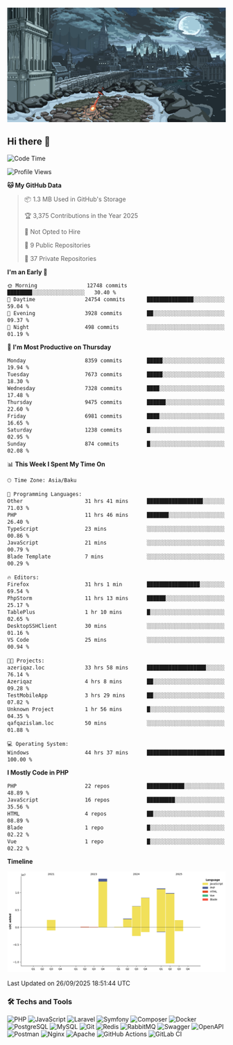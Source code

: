 <!--WALLPAPER-->
<p align='center'>
  <img src='assets/wallpapers/1.gif' alt='Banner'>
</p>
<!--/WALLPAPER-->

## Hi there 👋

<!--START_SECTION:waka-->
![Code Time](http://img.shields.io/badge/Code%20Time-361%20hrs%201%20min-blue)

![Profile Views](http://img.shields.io/badge/Profile%20Views-0-blue)

**🐱 My GitHub Data** 

> 📦 1.3 MB Used in GitHub's Storage 
 > 
> 🏆 3,375 Contributions in the Year 2025
 > 
> 🚫 Not Opted to Hire
 > 
> 📜 9 Public Repositories 
 > 
> 🔑 37 Private Repositories 
 > 
**I'm an Early 🐤** 

```text
🌞 Morning                12748 commits       ████████░░░░░░░░░░░░░░░░░   30.40 % 
🌆 Daytime                24754 commits       ███████████████░░░░░░░░░░   59.04 % 
🌃 Evening                3928 commits        ██░░░░░░░░░░░░░░░░░░░░░░░   09.37 % 
🌙 Night                  498 commits         ░░░░░░░░░░░░░░░░░░░░░░░░░   01.19 % 
```
📅 **I'm Most Productive on Thursday** 

```text
Monday                   8359 commits        █████░░░░░░░░░░░░░░░░░░░░   19.94 % 
Tuesday                  7673 commits        █████░░░░░░░░░░░░░░░░░░░░   18.30 % 
Wednesday                7328 commits        ████░░░░░░░░░░░░░░░░░░░░░   17.48 % 
Thursday                 9475 commits        ██████░░░░░░░░░░░░░░░░░░░   22.60 % 
Friday                   6981 commits        ████░░░░░░░░░░░░░░░░░░░░░   16.65 % 
Saturday                 1238 commits        █░░░░░░░░░░░░░░░░░░░░░░░░   02.95 % 
Sunday                   874 commits         █░░░░░░░░░░░░░░░░░░░░░░░░   02.08 % 
```


📊 **This Week I Spent My Time On** 

```text
🕑︎ Time Zone: Asia/Baku

💬 Programming Languages: 
Other                    31 hrs 41 mins      ██████████████████░░░░░░░   71.03 % 
PHP                      11 hrs 46 mins      ███████░░░░░░░░░░░░░░░░░░   26.40 % 
TypeScript               23 mins             ░░░░░░░░░░░░░░░░░░░░░░░░░   00.86 % 
JavaScript               21 mins             ░░░░░░░░░░░░░░░░░░░░░░░░░   00.79 % 
Blade Template           7 mins              ░░░░░░░░░░░░░░░░░░░░░░░░░   00.29 % 

🔥 Editors: 
Firefox                  31 hrs 1 min        █████████████████░░░░░░░░   69.54 % 
PhpStorm                 11 hrs 13 mins      ██████░░░░░░░░░░░░░░░░░░░   25.17 % 
TablePlus                1 hr 10 mins        █░░░░░░░░░░░░░░░░░░░░░░░░   02.65 % 
DesktopSSHClient         30 mins             ░░░░░░░░░░░░░░░░░░░░░░░░░   01.16 % 
VS Code                  25 mins             ░░░░░░░░░░░░░░░░░░░░░░░░░   00.94 % 

🐱‍💻 Projects: 
azeriqaz.loc             33 hrs 58 mins      ███████████████████░░░░░░   76.14 % 
Azeriqaz                 4 hrs 8 mins        ██░░░░░░░░░░░░░░░░░░░░░░░   09.28 % 
TestMobileApp            3 hrs 29 mins       ██░░░░░░░░░░░░░░░░░░░░░░░   07.82 % 
Unknown Project          1 hr 56 mins        █░░░░░░░░░░░░░░░░░░░░░░░░   04.35 % 
qafqazislam.loc          50 mins             ░░░░░░░░░░░░░░░░░░░░░░░░░   01.88 % 

💻 Operating System: 
Windows                  44 hrs 37 mins      █████████████████████████   100.00 % 
```

**I Mostly Code in PHP** 

```text
PHP                      22 repos            ████████████░░░░░░░░░░░░░   48.89 % 
JavaScript               16 repos            █████████░░░░░░░░░░░░░░░░   35.56 % 
HTML                     4 repos             ██░░░░░░░░░░░░░░░░░░░░░░░   08.89 % 
Blade                    1 repo              █░░░░░░░░░░░░░░░░░░░░░░░░   02.22 % 
Vue                      1 repo              █░░░░░░░░░░░░░░░░░░░░░░░░   02.22 % 
```



**Timeline**

![Lines of Code chart](https://raw.githubusercontent.com/feridnesibzade/feridnesibzade/main/assets/bar_graph.png)


 Last Updated on 26/09/2025 18:51:44 UTC
<!--END_SECTION:waka-->

### 🛠️ Techs and Tools

![PHP](https://img.shields.io/badge/PHP-777BB4?style=for-the-badge&logo=php&logoColor=white)
![JavaScript](https://img.shields.io/badge/JavaScript-F7DF1E?style=for-the-badge&logo=javascript&logoColor=000)
![Laravel](https://img.shields.io/badge/Laravel-F55247?style=for-the-badge&logo=laravel&logoColor=white)
![Symfony](https://img.shields.io/badge/Symfony-000000?style=for-the-badge&logo=symfony&logoColor=white)
![Composer](https://img.shields.io/badge/Composer-885630?style=for-the-badge&logo=composer&logoColor=white)
![Docker](https://img.shields.io/badge/Docker-2496ED?style=for-the-badge&logo=docker&logoColor=white)
![PostgreSQL](https://img.shields.io/badge/PostgreSQL-4169E1?style=for-the-badge&logo=postgresql&logoColor=white)
![MySQL](https://img.shields.io/badge/MySQL-4479A1?style=for-the-badge&logo=mysql&logoColor=white)
![Git](https://img.shields.io/badge/Git-F05032?style=for-the-badge&logo=git&logoColor=white)
![Redis](https://img.shields.io/badge/Redis-DC382D?style=for-the-badge&logo=redis&logoColor=white)
![RabbitMQ](https://img.shields.io/badge/RabbitMQ-FF6600?style=for-the-badge&logo=rabbitmq&logoColor=white)
![Swagger](https://img.shields.io/badge/Swagger-85EA2D?style=for-the-badge&logo=swagger&logoColor=black)
![OpenAPI](https://img.shields.io/badge/OpenAPI-6BA539?style=for-the-badge&logo=openapiinitiative&logoColor=white)
![Postman](https://img.shields.io/badge/Postman-FF6C37?style=for-the-badge&logo=postman&logoColor=white)
![Nginx](https://img.shields.io/badge/Nginx-009639?style=for-the-badge&logo=nginx&logoColor=white)
![Apache](https://img.shields.io/badge/Apache-D22128?style=for-the-badge&logo=apache&logoColor=white)
![GitHub Actions](https://img.shields.io/badge/GitHub%20Actions-2088FF?style=for-the-badge&logo=githubactions&logoColor=white)
![GitLab CI](https://img.shields.io/badge/GitLab%20CI-FC6D26?style=for-the-badge&logo=gitlab&logoColor=white)


